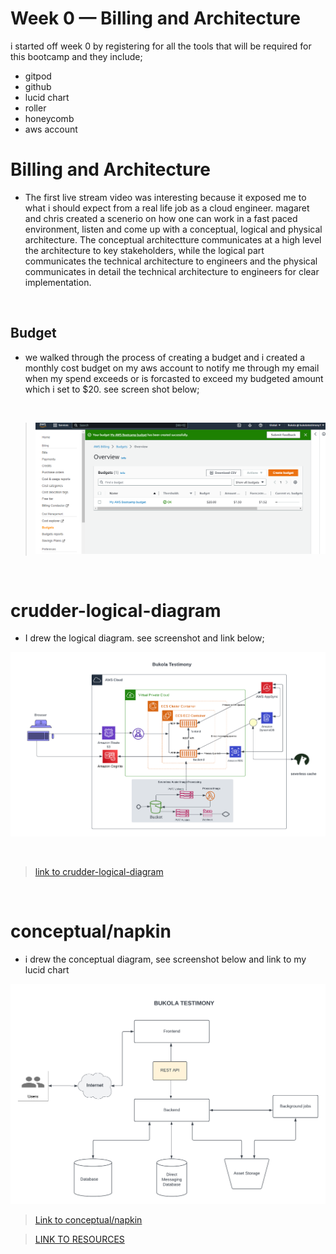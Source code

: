 # Week 0 — Billing and Architecture



i started off week 0 by registering for all the tools that will be required for this bootcamp and they include;
- gitpod
- github
- lucid chart
- roller
- honeycomb
- aws account

# Billing and Architecture

- The first live stream video was interesting because it exposed me to what i should expect from a real life job as a cloud engineer. magaret and chris created a scenerio on how one can work in a fast paced environment, listen and come up with a conceptual, logical and physical architecture. The conceptual architectture communicates at a high level the architecture to key stakeholders, while the logical part communicates the technical architecture to engineers and the physical communicates in detail the technical architecture to engineers for clear implementation.

<br>

## Budget

- we walked through the process of creating a budget and i created a monthly cost budget on my aws account to notify me through my email when my spend exceeds or is forcasted to exceed my budgeted amount which i set to $20. see screen shot below;

<br>

> ![aws-bootcamp-cruddur-2023](/images/budget.png)


<br >

# crudder-logical-diagram

- I drew the logical diagram. see screenshot and link below;

 ![aws-bootcamp-cruddur-2023](/images/aws-bootcamp-lucid-chart2.png)

<br>

> [link to crudder-logical-diagram](https://lucid.app/lucidchart/7410a12d-52f8-4802-9a5a-e237c2b9f2e2/edit?viewport_loc=-388%2C1106%2C2650%2C1114%2C0_0&invitationId=inv_09b9623d-c82c-4a5f-964a-652a1f53cb39)

<br>

# conceptual/napkin
- i drew the conceptual diagram, see screenshot below and link to my lucid chart

![aws-bootcamp-cruddur-2023](/images/Conceptual-diagram.png)

> [Link to conceptual/napkin](https://lucid.app/lucidchart/c229e42c-756b-4a35-8628-20a68aabecdd/edit?viewport_loc=-308%2C190%2C2220%2C1000%2C0_0&invitationId=inv_a74b1f8d-4c38-4ae0-8699-807b7d8140d6)


> [LINK TO RESOURCES](https://www.youtube.com/playlist?list=PLBfufR7vyJJ7k25byhRXJldB5AiwgNnWv)
